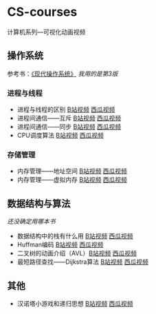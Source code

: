# CS-courses
计算机系列—可视化动画视频


## 操作系统
参考书：[《现代操作系统》](https://book.douban.com/subject/27096665/)
*我用的是第3版*

### 进程与线程
- 进程与线程的区别 [B站视频](https://www.bilibili.com/video/BV1Wr4y1P7Yr/) [西瓜视频](https://www.ixigua.com/i6926416351611322891/)
- 进程间通信——互斥 [B站视频](https://www.bilibili.com/video/BV1oK4y1n7xH/) [西瓜视频](https://www.ixigua.com/i6929308717422739981/)
- 进程间通信——同步 [B站视频](https://www.bilibili.com/video/BV1Pz4y1m7Hy/) [西瓜视频](https://www.ixigua.com/i6931233743600517635/)
- CPU调度算法 [B站视频](https://www.bilibili.com/video/BV1Kz4y117gZ/) [西瓜视频](https://www.ixigua.com/i6933538059891769864/)

### 存储管理
- 内存管理——地址空间 [B站视频](https://www.bilibili.com/video/BV1oi4y1T7RP/) [西瓜视频](https://www.ixigua.com/i6936087163012383246/)
- 内存管理——虚拟内存 [B站视频](https://www.bilibili.com/video/BV18v411a7Vk/) [西瓜视频](https://www.ixigua.com/i6936087163012383246/)


## 数据结构与算法
*还没确定用哪本书*

- 数据结构中的栈有什么用 [B站视频](https://www.bilibili.com/video/BV1hp4y1x7u9/) [西瓜视频](https://www.ixigua.com/i6917524794283917837/)
- Huffman编码 [B站视频](https://www.bilibili.com/video/BV18V411v7px/) [西瓜视频](https://www.ixigua.com/i6934585368893194755/)
- 二叉树的动画介绍（AVL）[B站视频](https://www.bilibili.com/video/BV1L54y147zi/) [西瓜视频](https://www.ixigua.com/i6915269175946510859/)
- 最短路径查找——Dijkstra算法 [B站视频](https://www.bilibili.com/video/BV1zz4y1m7Nq/) [西瓜视频](https://www.ixigua.com/i6923011690321838599/)


## 其他
- 汉诺塔小游戏和递归思想 [B站视频](https://www.bilibili.com/video/BV1Zh411y7XB/) [西瓜视频](https://www.ixigua.com/i6920165656168301059/)
